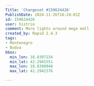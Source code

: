 ```yaml
---
Title: 'Changeset #159624426'
PublishDate: 2024-11-26T16:24:01Z
id: 159624426
user: histrio
comment: More lights around mega mall
created_by: Rapid 2.4.3
tags:
- Montenegro
- Budva
bbox:
  min_lon: 18.8397234
  min_lat: 42.2941551
  max_lon: 18.8398948
  max_lat: 42.2942376

---
```

